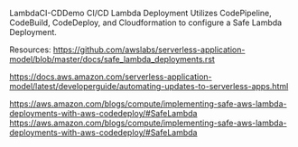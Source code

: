 LambdaCI-CDDemo
CI/CD Lambda Deployment
Utilizes CodePipeline, CodeBuild, CodeDeploy, and Cloudformation to configure a Safe Lambda Deployment.

Resources:
https://github.com/awslabs/serverless-application-model/blob/master/docs/safe_lambda_deployments.rst

https://docs.aws.amazon.com/serverless-application-model/latest/developerguide/automating-updates-to-serverless-apps.html

https://aws.amazon.com/blogs/compute/implementing-safe-aws-lambda-deployments-with-aws-codedeploy/#SafeLambda
https://aws.amazon.com/blogs/compute/implementing-safe-aws-lambda-deployments-with-aws-codedeploy/#SafeLambda